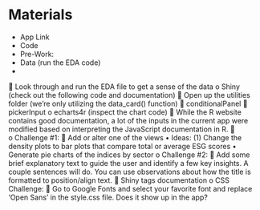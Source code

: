 # Materials
  - App Link
  - Code
  - Pre-Work:
  -   Data (run the EDA code)
  -   
	Look through and run the EDA file to get a sense of the data
o	Shiny (check out the following code and documentation)
	Open up the utilities folder (we’re only utilizing the data_card() function)
	conditionalPanel
	pickerInput
o	echarts4r (inspect the chart code)
	While the R website contains good documentation, a lot of the inputs in the current app were modified based on interpreting the JavaScript documentation in R. 
	
o	Challenge #1:
	Add or alter one of the views
•	Ideas: (1) Change the density plots to bar plots that compare total or average ESG scores
•	Generate pie charts of the indices by sector
o	Challenge #2:
	Add some brief explanatory text to guide the user and identify a few key insights. A couple sentences will do. You can use observations about how the title is formatted to position/align text. 
	Shiny tags documentation
o	CSS Challenge:
	Go to Google Fonts and select your favorite font and replace ‘Open Sans’ in the style.css file. Does it show up in the app?

